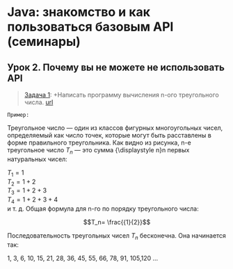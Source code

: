 # Java: знакомство и как пользоваться базовым API (семинары)
## Урок 2. Почему вы не можете не использовать API
> [Задача 1](https://github.com/XYI7I/GeekBrains/tree/main/Geek/JavaStart/lesson2/task1/Main.java): +Написать программу вычисления n-ого треугольного числа. [url](http://ru.wikipedia.org/wiki/Треугольное_число)


    Пример:

Треугольное число — один из классов фигурных многоугольных чисел, определяемый как число точек, которые могут быть расставлены в форме правильного треугольника. Как видно из рисунка, n-е треугольное число $T_n$ — это сумма {\displaystyle n}n первых натуральных чисел:
    
$T_1 = 1$<br> 
$T_2 = 1+2$<br>
$T_3 = 1+2+3$<br> 
$T_4 = 1+2+3+4$<br> 
и т. д. Общая формула для n-го по порядку треугольного числа:
   
$$T_n= \frac{{1}{2}}$$

Последовательность треугольных чисел $T_n$ бесконечна. Она начинается так:
    
1, 3, 6, 10, 15, 21, 28, 36, 45, 55, 66, 78, 91, 105,120 ...